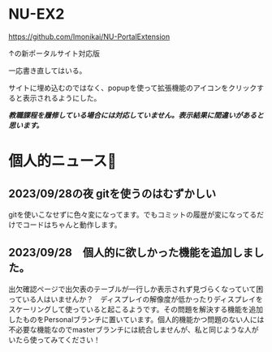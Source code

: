 # NU-EX2

https://github.com/Imonikai/NU-PortalExtension

↑の新ポータルサイト対応版

一応書き直してはいる。

サイトに埋め込むのではなく、popupを使って拡張機能のアイコンをクリックすると表示されるようにした。

***教職課程を履修している場合には対応していません。表示結果に間違いがあると思います。***

# 個人的ニュース📰
## 2023/09/28の夜 gitを使うのはむずかしい
gitを使いこなせずに色々変になってます。でもコミットの履歴が変になってるだけでコードはちゃんと動作します。

## 2023/09/28　個人的に欲しかった機能を追加しました。
出欠確認ページで出欠表のテーブルが一行しか表示されず見づらくなっていて困っている人はいませんか？　ディスプレイの解像度が低かったりディスプレイをスケーリングして使っていると起こるようです。その問題を解決する機能を追加したものをPersonalブランチに置いています。個人的機能かつ問題のない人には不必要な機能なのでmasterブランチには統合しませんが、私と同じような人がいたら使ってみてください！

